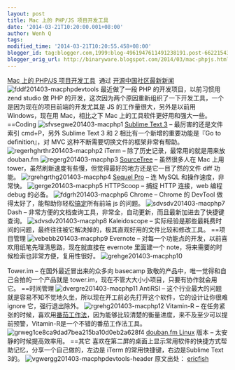 ```yaml
---
layout: post
title: Mac 上的 PHP/JS 项目开发工具
date: '2014-03-21T10:20:00.001+08:00'
author: Wenh Q
tags:
modified_time: '2014-03-21T10:20:55.458+08:00'
blogger_id: tag:blogger.com,1999:blog-4961947611491238191.post-66221543797730897
blogger_orig_url: http://binaryware.blogspot.com/2014/03/mac-phpjs.html
---
```

[Mac 上的
PHP/JS
项目开发工具](http://www.oschina.net/news/49939/php-js-tools-in-mac)  通过
[开源中国社区最新新闻](http://www.oschina.net/?from=rss)
![fddf201403-macphpdevtools](http://static.oschina.net/uploads/img/201403/21075522_T9ei.jpg)
最近做了一段 PHP 的开发项目，以前习惯用 zend studio 做 PHP
的开发，这次因为两个原因重新组织了一下开发工具，一个是因为现在的项目前端的开发尤其是
JS 的工作量很大，另外是以前用 Windows，现在用 Mac，相比之下 Mac
上的工具软件更好用和强大一些。
==Coding
![sfvsegwe201403-macphp1](http://static.oschina.net/uploads/img/201403/21075522_83sy.png)
[Sublime Text 3](http://www.oschina.net/p/sublimetext) –
最厉害的还是文件索引 cmd+P，另外 Sublime Text 3 和 2
相比有一个新增的重要功能是『Go to definition』，对 MVC
这种不断需要切换文件的框架非常有帮助。
![regerhghrthr201403-macphp2](http://static.oschina.net/uploads/img/201403/21075522_WHeC.png)
iTerm – 除了历史记录，最常用的就是用来放 douban.fm
![regerg201403-macphp3](http://static.oschina.net/uploads/img/201403/21075522_i7hH.png)
[SourceTree](http://www.oschina.net/p/sourcetree) – 虽然很多人在 Mac
上用 tower，虽然刷新速度有些慢，但觉得最好的地方还是它一目了然的文件
diff 功能。
![rgrehgrthg201403-macphp4](http://static.oschina.net/uploads/img/201403/21075522_PICP.png)
[Sequel Pro](http://www.oschina.net/p/sequel+pro) – 连 MySQL
和操作速度，非常快。
![gerge201403-macphp5](http://static.oschina.net/uploads/img/201403/21075523_9QoQ.png)
HTTPScoop – 捕捉 HTTP 连接，web 编程 debug 的必备。
![fdgrh201403-macphp6](http://static.oschina.net/uploads/img/201403/21075523_dukY.png)
Chrome – Chrome 的 DevTool
做得太好了，能帮助你轻松[搞定](http://www.amazon.cn/gp/product/B007XPTAIS/ref=as_li_qf_sp_asin_il_tl?ie=UTF8&tag=vastwork-23&linkCode=as2&camp=536&creative=3200&creativeASIN=B007XPTAIS "搞定(套装共3册) ")所有前端
js 的问题。
![sdvsdv201403-macphp7](http://static.oschina.net/uploads/img/201403/21075523_EoPq.png)
Dash –
非常方便的文档查询工具，非常全，自动更新，而且最新加进去了快捷键查询。
![sdvsdv201403-macphp8](http://static.oschina.net/uploads/img/201403/21075523_1Wu0.png)
Kaleidoscope –
实际经验是那些最耗费时间的问题，最终往往被它解决掉的，极其直观好用的文件比较和修改工具。
==项目管理
![vebebb201403-macphp9](http://static.oschina.net/uploads/img/201403/21075523_qNh6.png)
Evernote – 对每一个功能点的开发，以前喜欢用纸笔先理清思路，现在就直接在
evernote 里面建一个 note，将来需要的时候检索也非常方便，复用性很好。
![grehge201403-macphp10](http://static.oschina.net/uploads/img/201403/21075523_fy8g.png)

Tower.im – 在国外最近冒出来的众多向 basecamp
致敬的产品中，唯一觉得和自己合拍的一个产品就是
tower.im，现在不管大大小小项目，只要有协作就会用它。
==时间管理
![dvergre201403-macphp11](http://static.oschina.net/uploads/img/201403/21075523_KhsP.png)
AntiRSI –
这个行业最大的问题就是容易不知不觉地久坐，所以现在开工前必先打开这个软件，它的设计让你很难
ignore 它，强行退出除外。
![rgrehg201403-macphp12](http://static.oschina.net/uploads/img/201403/21075524_S7MT.png)
Vitamin-R –
在任务紧张的时候，喜欢用[番茄工作法](http://www.amazon.cn/gp/product/B004O9F71K/ref=as_li_qf_sp_asin_il_tl?ie=UTF8&camp=536&creative=3200&creativeASIN=B004O9F71K&linkCode=as2&tag=vastwork-23 "番茄工作法图解:简单易行的时间管理方法 ")，因为能够比较清楚的衡量进度，来不及至少可以提前预警，Vitamin-R是一个不错的番茄工作法工具。
![grweg1ce8ca9dad7bea215ba10d0eb2a628f4](http://static.oschina.net/uploads/img/201403/21075524_ASRk.jpg)
[douban.fm Linux](https://github.com/turingou/douban.fm) 版本 –
太安静的时候提高效率用。
==其它
喜欢在第二屏的桌面上显示常用软件的快捷方式帮助记忆，分享一个自己做的，左边是
iTerm 的常用快捷键，右边是Sublime Text 3的。
![vgwergg201403-macphpdevtools-header](http://static.oschina.net/uploads/img/201403/21075524_nFSP.jpg)
原文出处： [ericfish](http://www.ericfish.com/2014/03/18/mac-%E4%B8%8A%E7%9A%84-php-%E9%A1%B9%E7%9B%AE%E5%BC%80%E5%8F%91%E5%B7%A5%E5%85%B7.htm)  
